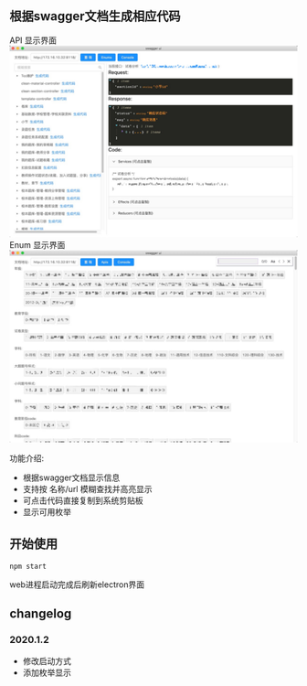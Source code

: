 ## 根据swagger文档生成相应代码

API 显示界面
![软件界面](https://github.com/YueHui/codeGenerator/raw/master/code.jpg)
Enum 显示界面
![软件界面](https://github.com/YueHui/codeGenerator/raw/master/enum.jpg)


功能介绍:

* 根据swagger文档显示信息
* 支持按 名称/url 模糊查找并高亮显示
* 可点击代码直接复制到系统剪贴板
* 显示可用枚举
  
## 开始使用
```
npm start
```
web进程启动完成后刷新electron界面

## changelog

### 2020.1.2

* 修改启动方式
* 添加枚举显示
